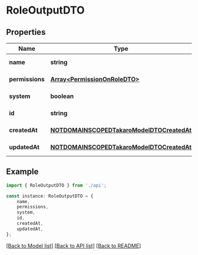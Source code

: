 # RoleOutputDTO


## Properties

Name | Type | Description | Notes
------------ | ------------- | ------------- | -------------
**name** | **string** |  | [default to undefined]
**permissions** | [**Array&lt;PermissionOnRoleDTO&gt;**](PermissionOnRoleDTO.md) |  | [default to undefined]
**system** | **boolean** |  | [default to undefined]
**id** | **string** |  | [default to undefined]
**createdAt** | [**NOTDOMAINSCOPEDTakaroModelDTOCreatedAt**](NOTDOMAINSCOPEDTakaroModelDTOCreatedAt.md) |  | [default to undefined]
**updatedAt** | [**NOTDOMAINSCOPEDTakaroModelDTOCreatedAt**](NOTDOMAINSCOPEDTakaroModelDTOCreatedAt.md) |  | [default to undefined]

## Example

```typescript
import { RoleOutputDTO } from './api';

const instance: RoleOutputDTO = {
    name,
    permissions,
    system,
    id,
    createdAt,
    updatedAt,
};
```

[[Back to Model list]](../README.md#documentation-for-models) [[Back to API list]](../README.md#documentation-for-api-endpoints) [[Back to README]](../README.md)
